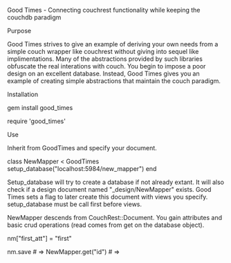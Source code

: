 Good Times - Connecting couchrest functionality while keeping the couchdb paradigm

Purpose

Good Times strives to give an example of deriving your own needs from a simple couch wrapper like couchrest without giving into sequel like implimentations. Many of the abstractions provided by such libraries obfuscate the real interations with couch. You begin to impose a poor design on an excellent database. Instead, Good Times gives you an example of creating simple abstractions that maintain the couch paradigm.

Installation

gem install good_times

require 'good_times'

Use

Inherit from GoodTimes and specify your document.

class NewMapper < GoodTimes
  setup_database("localhost:5984/new_mapper")
end

Setup_database will try to create a database if not already extant. It will also check if a design document named "_design/NewMapper" exists. Good Times sets a flag to later create this document with views you specify. setup_database must be call first before views. 

NewMapper descends from CouchRest::Document. You gain attributes and basic crud operations (read comes from get on the database object).

nm["first_att"] = "first"

nm.save                     # => 
NewMapper.get("id")         # => 
